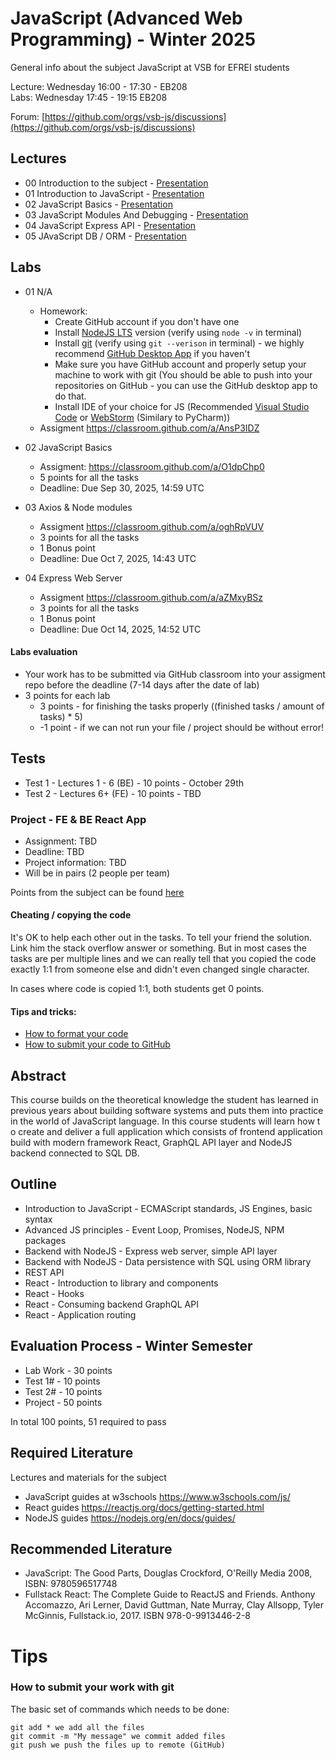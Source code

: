 # JavaScript (Advanced Web Programming) - Winter 2025
General info about the subject JavaScript at VSB for EFREI students

Lecture: Wednesday 16:00 - 17:30 - EB208  
Labs: Wednesday 17:45 - 19:15 EB208

Forum: [https://github.com/orgs/vsb-js/discussions](https://github.com/orgs/vsb-js/discussions)

## Lectures
- 00 Introduction to the subject - [Presentation](https://docs.google.com/presentation/d/10Y7u35mF8S32uy942o9mtZNLY0iJNgf1WloEZlPWZsM/edit?usp=sharing)
- 01 Introduction to JavaScript - [Presentation](https://docs.google.com/presentation/d/1CAApESNhalJbIfRwQtjunGFLzTpUh--O9_KV7pmEFaM/edit?usp=sharing)
- 02 JavaScript Basics - [Presentation](https://docs.google.com/presentation/d/1h0pjfksLmPbtpQ1hZddxFFiONCChRvZb7Tl1JbGmnYc/edit?usp=sharing)
- 03 JavaScript Modules And Debugging - [Presentation](https://docs.google.com/presentation/d/1TZAWmevqWaCagwe491Que-kAPpnZkpjk9c-rIftwn5c/edit?usp=sharing)
- 04 JavaScript Express API - [Presentation](https://docs.google.com/presentation/d/10gENAJwx_PsTrDARwKeft9ybYOZeeW-MuYvbdMr01MM/edit?usp=sharing)
- 05 JAvaScript DB / ORM - [Presentation](https://docs.google.com/presentation/d/1gU700FiIL7PTGv4XxUYFMGZCXe98U-0-9WnD0oluN5M/edit?usp=drive_link)

## Labs
- 01 N/A
  -  Homework:
      - Create GitHub account if you don't have one
      - Install [NodeJS LTS](https://nodejs.org/en/) version (verify using `node -v` in terminal)
      - Install [git](https://desktop.github.com/) (verify using `git --verison` in terminal) - we highly recommend [GitHub Desktop App](https://desktop.github.com/) if you haven't 
      - Make sure you have GitHub account and properly setup your machine to work with git (You should be able to push into your repositories on GitHub - you can use the GitHub desktop app to do that.
      - Install IDE of your choice for JS (Recommended [Visual Studio Code](https://code.visualstudio.com/) or [WebStorm](https://www.jetbrains.com/webstorm/) (Similary to PyCharm))
  -  Assigment https://classroom.github.com/a/AnsP3IDZ
- 02 JavaScript Basics
  - Assigment: https://classroom.github.com/a/O1dpChp0
  - 5 points for all the tasks
  - Deadline: Due Sep 30, 2025, 14:59 UTC
 
- 03 Axios & Node modules
  - Assigment https://classroom.github.com/a/oghRpVUV
  - 3 points for all the tasks
  - 1 Bonus point
  - Deadline: Due Oct 7, 2025, 14:43 UTC

- 04 Express Web Server
  - Assigment https://classroom.github.com/a/aZMxyBSz
  - 3 points for all the tasks
  - 1 Bonus point
  - Deadline: Due Oct 14, 2025, 14:52 UTC


#### Labs evaluation
- Your work has to be submitted via GitHub classroom into your assigment repo before the deadline (7-14 days after the date of lab)
- 3 points for each lab 
  - 3 points - for finishing the tasks properly ((finished tasks / amount of tasks) * 5)
  - -1 point - if we can not run your file / project should be without error! 

## Tests
- Test 1 - Lectures 1 - 6 (BE) - 10 points - October 29th
- Test 2 - Lectures 6+ (FE) - 10 points - TBD

### Project - FE & BE React App
- Assignment: TBD
- Deadline: TBD
- Project information: TBD
- Will be in pairs (2 people per team)   

Points from the subject can be found [here](https://docs.google.com/spreadsheets/d/1y8sAGf8mRh1jnmknFKiL5ddiNF440cPUH_HCCoTiA0I/edit?usp=sharing)

  
#### Cheating / copying the code
It's OK to help each other out in the tasks. To tell your friend the solution. Link him the stack overflow answer or something. But in most cases the tasks are per multiple lines and we can really tell that you copied the code exactly 1:1 from someone else and didn't even changed single character.

In cases where code is copied 1:1, both students get 0 points.

#### Tips and tricks:
- [How to format your code](https://github.com/vsb-js/forum-2021-winter/discussions/2)
- [How to submit your code to GitHub](https://github.com/vsb-js/forum-2023-winter/discussions/3)


## Abstract
This course builds on the theoretical knowledge the student has learned in previous years about building software systems and puts them into practice in the world of JavaScript language. In this course students will learn how t
o create and deliver a full application which consists of frontend application build with modern framework React, GraphQL API layer and NodeJS backend connected to SQL DB.

## Outline
- Introduction to JavaScript - ECMAScript standards, JS Engines, basic syntax
- Advanced JS principles - Event Loop, Promises, NodeJS, NPM packages
- Backend with NodeJS - Express web server, simple API layer
- Backend with NodeJS - Data persistence with SQL using ORM library
- REST API
- React - Introduction to library and components
- React - Hooks
- React - Consuming backend GraphQL API
- React - Application routing 


## Evaluation Process - Winter Semester
- Lab Work - 30 points
- Test 1# - 10 points
- Test 2# - 10 points
- Project - 50 points

In total 100 points, 51 required to pass 

## Required Literature
Lectures and materials for the subject  
- JavaScript guides at w3schools https://www.w3schools.com/js/  
- React guides https://reactjs.org/docs/getting-started.html  
- NodeJS guides https://nodejs.org/en/docs/guides/

## Recommended Literature
- JavaScript: The Good Parts, Douglas Crockford, O'Reilly Media 2008, ISBN: 9780596517748
- Fullstack React: The Complete Guide to ReactJS and Friends. Anthony Accomazzo, Ari Lerner, David Guttman, Nate Murray, Clay Allsopp, Tyler McGinnis, Fullstack.io, 2017.  ISBN 978-0-9913446-2-8

# Tips 

### How to submit your work with git
The basic set of commands which needs to be done:
```
git add * we add all the files
git commit -m "My message" we commit added files
git push we push the files up to remote (GitHub)
```
